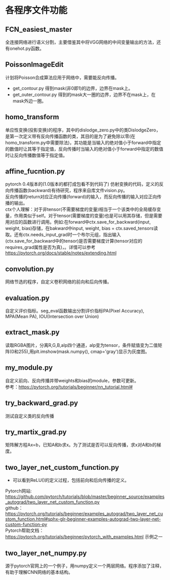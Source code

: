 # 各程序文件功能
 
## FCN_easiest_master
全连接网络进行语义分割，主要借鉴其中将VGG网络的中间变量输出的方法，还有onehot.py函数。  
## PoissonImageEdit
计划将Poisson合成算法应用于网络中，需要能反向传播。
* get_contour.py 得到mask(非0即1)的边界，边界在mask上。
* get_outer_contour.py 得到的mask大一圈的边界，边界不在mask上，在mask外边一圈。
## homo_transform
单应性变换(投影变换)的程序，其中的dislodge_zero.py中的类DislodgeZero，是第一次定义带有反向传播函数的类，其目的是为了避免除以零(在homo_transform.py中需要除法)，其功能是当输入的绝对值小于forward中指定的数值时让其等于指定值，反向传播时当输入的绝对值小于forward中指定的数值时让反向传播数值等于指定值。
## affine_fucntion.py
pytorch 0.4版本的(1.0版本的都打成包看不到代码了) 仿射变换的代码，定义的反向传播函数(backward)有待研究，程序来自库文件vision.py。  
反向传播的return对应正向传播(forward)的输入，而反向传播的输入对应正向传播的输出。    
ctx个人理解：对于非tensor(不需要梯度的变量)相当于一个该类中的全局缓存变量，作用类似于self。对于tensor(需要梯度的变量)也是可以用其存储，但是需要用对应的函数进行调用。例如:在forward中ctx.save_for_backward(input, weight, bias)存储，在bakward中input, weight, bias = ctx.saved_tensors读取。还有ctx.needs_input_grad时一个布尔元组，指出输入(ctx.save_for_backward中的tensor)是否需要梯度计算(tensor对应的requires_grad属性是否为真)，。详情可以参考 https://pytorch.org/docs/stable/notes/extending.html  
## convolution.py
网络节选的程序，自定义卷积网络的前向和后向传播。  
## evaluation.py
自定义评价指标。seg_eval函数输出分割评价指标PA(Pixel Accuracy), MPA(Mean PA), IOU(Intersection over Union)
## extract_mask.py
读取RGBA图片，分离R,G,B,alp四个通道，alp变为tensor，条件赋值变为二值矩阵(0和255),用plt.imshow(mask.numpy(), cmap='gray')显示为灰度图。
## my_module.py
自定义前向、反向传播并带weights和bias的module，参数可更新。  
参考：https://pytorch.org/tutorials/beginner/nn_tutorial.html#      
## try_backward_grad.py
测试自定义类的反向传播  
## try_martix_grad.py
矩阵解方程Ax=b，已知A和b求x。为了测试是否可以反向传播，求x对A和b的梯度。
## two_layer_net_custom_function.py
* 可以看到ReLU()的定义过程，包括前向和后向传播的定义。   

Pytorch网站: https://github.com/pytorch/tutorials/blob/master/beginner_source/examples_autograd/two_layer_net_custom_function.py    
github：https://pytorch.org/tutorials/beginner/examples_autograd/two_layer_net_custom_function.html#sphx-glr-beginner-examples-autograd-two-layer-net-custom-function-py    
Pytorch帮助文档：https://pytorch.org/tutorials/beginner/pytorch_with_examples.html 示例之一  
## two_layer_net_numpy.py  
源于pytorch官网上的一个例子，用numpy定义一个两层网络。程序添加了注释，有助于理解CNN网络的基本结构。
